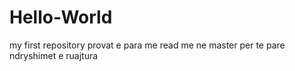 # Hello-World
my first repository
provat e para me read me ne master
per te pare ndryshimet e ruajtura
